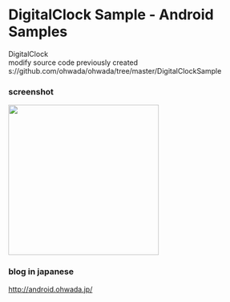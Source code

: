 DigitalClock Sample - Android Samples
===============

DigitalClock  <br/>
modify source code previously created <br/>
s://github.com/ohwada/ohwada/tree/master/DigitalClockSample <br/>


### screenshot <br/>

<image src="https://raw.githubusercontent.com/ohwada/Android_Samples/master/DigitalClockSample/screenshot/screenshot_digital_clock_view.png" width="300" /> <br/> 


### blog in japanese
http://android.ohwada.jp/

